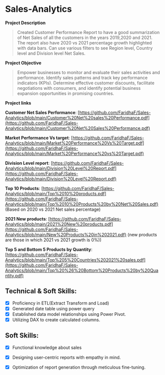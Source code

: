 # Sales-Analytics

**Project Description**
  > Created Customer Performance Report to have a good summarization of Net Sales of all the customers in the years 2019,2020 
  and 2021.
> The report also have 2020 vs 2021 percentage growth highlighted with data bars.
> Can use various filters to see Region level, Country level and Division level Net Sales.

**Project Objective**
  > Empower businesses to monitor and evaluate their sales activities and performance.
> Identify sales patterns and track key performance indicators (KPIs).
> Determine effective customer discounts, facilitate negotiations with consumers, and identify potential business expansion opportunities in promising countries.

**Project links**

**Customer Net Sales Performance**: [https://github.com/FaridhaF/Sales-Analytics/blob/main/Customer%20Net%20sales%20Performance.pdf](https://github.com/FaridhaF/Sales-Analytics/blob/main/Customer%20Net%20Sales%20Performance.pdf)

**Market Performance Vs target**: [https://github.com/FaridhaF/Sales-Analytics/blob/main/Market%20Performance%20Vs%20Target.pdf](https://github.com/FaridhaF/Sales-Analytics/blob/main/Market%20Performance%20vs%20Target.pdf)

**Division Level report**: [https://github.com/FaridhaF/Sales-Analytics/blob/main/Division%20Level%20Report.pdf](https://github.com/FaridhaF/Sales-Analytics/blob/main/Division%20Level%20Report.pdf)

**Top 10 Products**: [https://github.com/FaridhaF/Sales-Analytics/blob/main/Top%2010%20products.pdf](https://github.com/FaridhaF/Sales-Analytics/blob/main/Top%2010%20Products%20by%20Net%20Sales.pdf)
(Based on 2020 vs 2021 Net sales percentage)

**2021 New products**: [https://github.com/FaridhaF/Sales-Analytics/blob/main/2021%20New%20products.pdf](https://github.com/FaridhaF/Sales-Analytics/blob/main/New%20Products%20in%202021.pdf)
(new products are those in which 2021 vs 2021 growth is 0%))

**Top 5 and Bottom 5 Products by Quantity**: [https://github.com/FaridhaF/Sales-Analytics/blob/main/Top%205%20Countries%202021%20sales.pdf](https://github.com/FaridhaF/Sales-Analytics/blob/main/Top%20%26%20Bottom%20Products%20by%20Quantity.pdf)

## Technical & Soft Skills:
- [x]  Proficiency in ETL(Extract Transform and Load)
- [x]  Generated date table using power query
- [x]  Established data model relationships using Power Pivot.
- [x]  Utilizing DAX to create calculated columns.

## Soft Skills:
- [x] Functional knowledge about sales
- [x]	Designing user-centric reports with empathy in mind.
- [x]	Optimization of report generation through meticulous fine-tuning.



